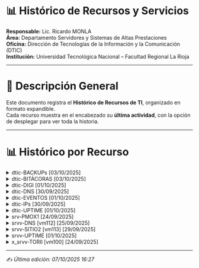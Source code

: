 # 📊 Histórico de Recursos y Servicios

**Responsable:** Lic. Ricardo MONLA  
**Área:** Departamento Servidores y Sistemas de Altas Prestaciones  
**Oficina:** Dirección de Tecnologías de la Información y la Comunicación (DTIC)  
**Institución:** Universidad Tecnológica Nacional – Facultad Regional La Rioja  

---

# 📘 Descripción General

Este documento registra el **Histórico de Recursos de TI**, organizado en formato expandible.  
Cada recurso muestra en el encabezado su **última actividad**, con la opción de desplegar para ver toda la historia.  

---

# 📊 Histórico por Recurso

<details>
<summary>dtic-BACKUPs [03/10/2025]</summary>

- ⚙️ **03/10/2025** – Refactorización de scripts de respaldo para estandarizar la estructura de los mensajes de log y mejorar la legibilidad de los registros automáticos.  

</details>

<details>
<summary>dtic-BITÁCORAS [03/10/2025]</summary>

- 🗂️ **03/10/2025** – Actualización y revisión del registro correspondiente al 02/10/2025, incluyendo observaciones y mejoras de formato.  
- 🗂️ **01/10/2025** – Reorganización del formato de la bitácora para un mejor seguimiento histórico.  
- ⚙️ **30/09/2025** – Actualización de registros internos y limpieza de entradas duplicadas.  

</details>

<details>
<summary>dtic-DIGI [01/10/2025]</summary>

- 💻 **01/10/2025** – Configuración de reunión Zoom para el ciclo de charlas *“Desafíos en los vínculos escolares”*.  
- ⚙️ **30/09/2025** – Carga de datos de reuniones en la planilla de captación.  
- ⚙️ **29/09/2025** – Control de grabaciones, envío de material, actualización de planilla y automatización con Zapier.  

</details>

<details>
<summary>dtic-DNS [30/09/2025]</summary>

- 🌐 **30/09/2025** – Configuración de registros DNS para `upt.frlr.utn.edu.ar`.  
- 🌐 **29/09/2025** – Configuración de registros DNS para `s2.frlr.utn.edu.ar`.  

</details>

<details>
<summary>dtic-EVENTOS [01/10/2025]</summary>

- 🗓️ **01/10/2025** – Coordinación de reunión institucional para la Colación de Grado del 09/10.  
- ⚙️ **30/09/2025** – Apoyo en el armado de equipos para eventos académicos.  

</details>

<details>
<summary>dtic-IPs [30/09/2025]</summary>

- ⚙️ **30/09/2025** – Optimización y actualización de la planilla de IPs (v9.4).  
- ⚙️ **24/09/2025** – Actualización del inventario de IPs.  

</details>

<details>
<summary>dtic-UPTIME [01/10/2025]</summary>

- ⚙️ **01/10/2025** – Incorporación de múltiples monitores de red en distintos edificios y creación de una página pública de estado.  
- ⚙️ **30/09/2025** – Incorporación de nuevos monitores de control.  

</details>

<details>
<summary>srv-PMOX1 [24/09/2025]</summary>

- ⚙️ **24/09/2025** – Clonado y eliminación de VMs (`srvv-TORII`, `x-srvv-TORII`) con liberación de espacio.  
- ⚙️ **23/09/2025** – Control de VMs, detección de consumo elevado de memoria en `srv-TORII`.  
- 🗄️ **21/09/2025** – Realización de 3 backups (`DB01`, `WEB01`, `APP01`).  

</details>

<details>
<summary>srvv-DNS [vm112] [25/09/2025]</summary>

- 🗄️ **25/09/2025** – Backup en Proxmox.  
- ⚙️ **24/09/2025** – Migración de servicios DNS, despliegue en Docker y configuración de red con gateway persistente.  
- 💻 **23/09/2025** – Preparación de nueva VM Debian 12, instalación de dependencias y configuración de red estática.  

</details>

<details>
<summary>srvv-SITIO2 [vm113] [29/09/2025]</summary>

- 🌐 **29/09/2025** – Configuración de red, instalación de WordPress y pruebas de acceso.  

</details>

<details>
<summary>srvv-UPTIME [01/10/2025]</summary>

- ⚙️ **01/10/2025** – Ajuste de configuración del puerto de Uptime Kuma (3001 → 80) y validación de accesibilidad.  
- ⚙️ **30/09/2025** – Incorporación de nuevos monitores de control.  

</details>

<details>
<summary>x_srvv-TORII [vm100] [24/09/2025]</summary>

- ⚙️ **24/09/2025** – Apagado y baja de interfaces de red para migración de IPs.  
- ⚙️ **23/09/2025** – Actualización de sistema operativo, error en `update-initramfs`, intento de restauración con backup y migración posterior a `srvv-DNS [vm112]`.  

</details>

---

✍️ *Última edición: 07/10/2025 16:27*
